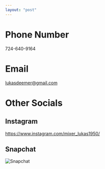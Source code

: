 ```yaml
---
layout: "post"
---
```

# Phone Number
724-640-9164

# Email
lukasdeemer@gmail.com

# Other Socials
## Instagram
https://www.instagram.com/mixer_lukas1950/

## Snapchat
![Snapchat](https://app.snapchat.com/web/deeplink/snapcode?username=mixer_lukas1950&type=SVG&bitmoji=enable)